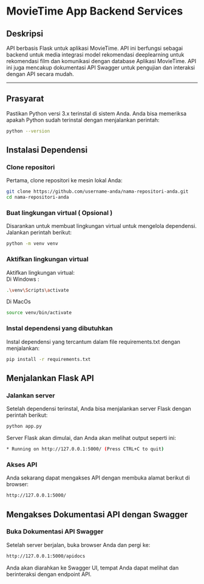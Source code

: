 # MovieTime App Backend Services

## Deskripsi
API berbasis Flask untuk aplikasi MovieTime. API ini berfungsi sebagai backend untuk media integrasi model rekomendasi deeplearning untuk rekomendasi film dan komunikasi dengan database Aplikasi MovieTime. API ini juga mencakup dokumentasi API Swagger untuk pengujian dan interaksi dengan API secara mudah.

---

## Prasyarat

Pastikan Python versi 3.x terinstal di sistem Anda. Anda bisa memeriksa apakah Python sudah terinstal dengan menjalankan perintah:

```bash
python --version
```

## Instalasi Dependensi
### Clone repositori
Pertama, clone repositori ke mesin lokal Anda:
```bash
git clone https://github.com/username-anda/nama-repositori-anda.git
cd nama-repositori-anda
```

### Buat lingkungan virtual ( Opsional )
Disarankan untuk membuat lingkungan virtual untuk mengelola dependensi. Jalankan perintah berikut:
```bash
python -m venv venv
```

### Aktifkan lingkungan virtual
Aktifkan lingkungan virtual:  
Di Windows : 
```bash
.\venv\Scripts\activate
```
Di MacOs
```bash
source venv/bin/activate
```

### Instal dependensi yang dibutuhkan
Instal dependensi yang tercantum dalam file requirements.txt dengan menjalankan:
```bash
pip install -r requirements.txt
```

## Menjalankan Flask API
### Jalankan server
Setelah dependensi terinstal, Anda bisa menjalankan server Flask dengan perintah berikut:
```bash
python app.py
```
Server Flask akan dimulai, dan Anda akan melihat output seperti ini:
```bash
* Running on http://127.0.0.1:5000/ (Press CTRL+C to quit)
```

### Akses API
Anda sekarang dapat mengakses API dengan membuka alamat berikut di browser:
```bash
http://127.0.0.1:5000/
```

## Mengakses Dokumentasi API dengan Swagger
### Buka Dokumentasi API Swagger
Setelah server berjalan, buka browser Anda dan pergi ke:
```bash
http://127.0.0.1:5000/apidocs
```
Anda akan diarahkan ke Swagger UI, tempat Anda dapat melihat dan berinteraksi dengan endpoint API.
